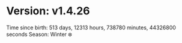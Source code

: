 # Version: v1.4.26
Time since birth: 513 days, 12313 hours, 738780 minutes, 44326800 seconds
Season: Winter ❄️
